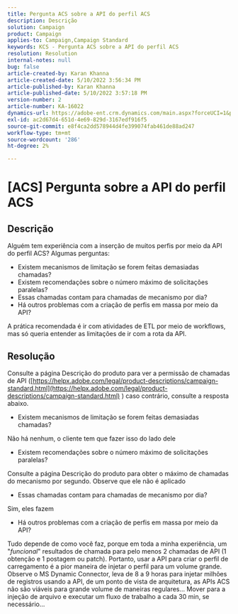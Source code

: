 ```yaml
---
title: Pergunta ACS sobre a API do perfil ACS
description: Descrição
solution: Campaign
product: Campaign
applies-to: Campaign,Campaign Standard
keywords: KCS - Pergunta ACS sobre a API do perfil ACS
resolution: Resolution
internal-notes: null
bug: false
article-created-by: Karan Khanna
article-created-date: 5/10/2022 3:56:34 PM
article-published-by: Karan Khanna
article-published-date: 5/10/2022 3:57:18 PM
version-number: 2
article-number: KA-16022
dynamics-url: https://adobe-ent.crm.dynamics.com/main.aspx?forceUCI=1&pagetype=entityrecord&etn=knowledgearticle&id=6cac85be-79d0-ec11-a7b5-00224809c556
exl-id: ac2d67d4-651d-4e69-829d-3167edf916f5
source-git-commit: e8f4ca2dd578944d4fe399074fab461de88ad247
workflow-type: tm+mt
source-wordcount: '286'
ht-degree: 2%

---
```


# [ACS] Pergunta sobre a API do perfil ACS

## Descrição


Alguém tem experiência com a inserção de muitos perfis por meio da API do perfil ACS? Algumas perguntas:

- Existem mecanismos de limitação se forem feitas demasiadas chamadas?
- Existem recomendações sobre o número máximo de solicitações paralelas?
- Essas chamadas contam para chamadas de mecanismo por dia?
- Há outros problemas com a criação de perfis em massa por meio da API?


A prática recomendada é ir com atividades de ETL por meio de workflows, mas só queria entender as limitações de ir com a rota da API.


## Resolução


Consulte a página Descrição do produto para ver a permissão de chamadas de API ([https://helpx.adobe.com/legal/product-descriptions/campaign-standard.html](https://helpx.adobe.com/legal/product-descriptions/campaign-standard.html) ) caso contrário, consulte a resposta abaixo.



- Existem mecanismos de limitação se forem feitas demasiadas chamadas?


Não há nenhum, o cliente tem que fazer isso do lado dele

- Existem recomendações sobre o número máximo de solicitações paralelas?


Consulte a página Descrição do produto para obter o máximo de chamadas do mecanismo por segundo. Observe que ele não é aplicado

- Essas chamadas contam para chamadas de mecanismo por dia?


Sim, eles fazem

- Há outros problemas com a criação de perfis em massa por meio da API?


Tudo depende de como você faz, porque em toda a minha experiência, um &quot;*funcional*&quot; resultados de chamada para pelo menos 2 chamadas de API (1 obtenção e 1 postagem ou patch). Portanto, usar a API para criar o perfil de carregamento é a pior maneira de injetar o perfil para um volume grande. Observe o MS Dynamic Connector, leva de 8 a 9 horas para injetar milhões de registros usando a API, de um ponto de vista de arquitetura, as APIs ACS não são viáveis para grande volume de maneiras regulares... Mover para a injeção de arquivo e executar um fluxo de trabalho a cada 30 min, se necessário...
